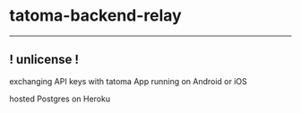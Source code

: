 # tatoma-backend-relay

---
! unlicense !
---
exchanging API keys with tatoma App running on Android or iOS


hosted Postgres on Heroku
